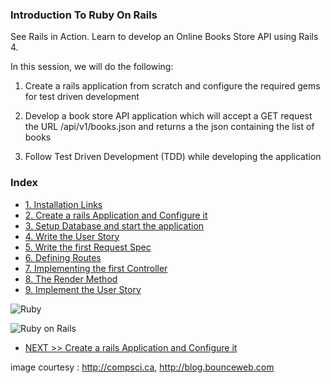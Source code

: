 ### Introduction To Ruby On Rails

See Rails in Action. Learn to develop an Online Books Store API using Rails 4.

In this session, we will do the following:

1) Create a rails application from scratch and configure the required gems for test driven development

2) Develop a book store API application which will accept a GET request the URL /api/v1/books.json and returns a the json containing the list of books

3) Follow Test Driven Development (TDD) while developing the application

### Index

* [1. Installation Links](step-1-installation-links.md)
* [2. Create a rails Application and Configure it](step-2-configure-application.md)
* [3. Setup Database and start the application](step-3-setup-database-and-start-application.md)
* [4. Write the User Story](step-4-write-user-story.md)
* [5. Write the first Request Spec](step-5-write-the-first-request-spec.md)
* [6. Defining Routes](step-6-first-route.md)
* [7. Implementing the first Controller](step-7-first-controller.md)
* [8. The Render Method](step-8-understanding-the-render-method.md)
* [9. Implement the User Story](step-9-implement-user-story.md)


![Ruby](http://compsci.ca/blog/wp-content/uploads/2007/04/ruby_logo.gif "Ruby Programming Language")

![Ruby on Rails](http://blog.bounceweb.com/wp-content/uploads/2010/09/Tools-for-Ruby-on-Rails-logo.jpg "Ruby on Rails, a web application framework")

* [NEXT >> Create a rails Application and Configure it](step-2-configure-application.md)

image courtesy : http://compsci.ca, http://blog.bounceweb.com